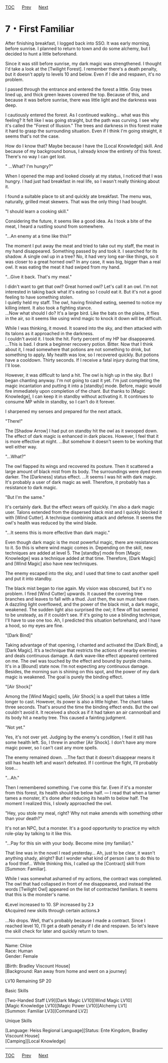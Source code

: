 [TOC](../readme.md)&nbsp;&nbsp;&nbsp;&nbsp;&nbsp;&nbsp;[Prev](Section0006.md)&nbsp;&nbsp;&nbsp;&nbsp;&nbsp;&nbsp;[Next](Section0008.md)



# 7・First Familiar

After finishing breakfast, I logged back into SSO. It was early morning,
before sunrise. I planned to return to town and do some alchemy, but I
decided to hunt a little beforehand.  
  
Since it was still before sunrise, my dark magic was strengthened. I
thought I'd take a look at the \[Twilight Forest\]. I remember there's a
death penalty, but it doesn't apply to levels 10 and below. Even if I
die and respawn, it's no problem.  
  
I passed through the entrance and entered the forest a little. Gray
trees lined up, and thick green leaves covered the top. Because of this,
and because it was before sunrise, there was little light and the
darkness was deep.  
  
I cautiously entered the forest. As I continued walking... what was this
feeling? It felt like I was going straight, but the path was curving. I
see why it's called the "Forest of Illusion." The trees and darkness in
this forest make it hard to grasp the surrounding situation. Even if I
think I'm going straight, it seems that's not the case.  
  
How do I know that? Maybe because I have the \[Local Knowledge\] skill.
And because of my background bonus, I already know the entirety of this
forest. There's no way I can get lost.  
  
" ...What? I'm hungry?"  
  
When I opened the map and looked closely at my status, I noticed that I
was hungry. I had just had breakfast in real life, so I wasn't really
thinking about it.  
  
I found a suitable place to sit and quickly ate breakfast. The menu was,
naturally, grilled meat skewers. That was the only thing I had bought.  
  
"I should learn a cooking skill."  
  
Considering the future, it seems like a good idea. As I took a bite of
the meat, I heard a rustling sound from somewhere.  
  
"...An enemy at a time like this?"  
  
The moment I put away the meat and tried to take out my staff, the meat
in my hand disappeared. Something passed by and took it. I searched for
its shadow. A single owl up in a tree? No, it had very long ear-like
things, so it was closer to a great horned owl? In any case, it was big,
bigger than a real owl. It was eating the meat it had swiped from my
hand.  
  
"...Give it back. That's my meal."  
  
I didn't want to get that owl? Great horned owl? Let's call it an owl.
I'm not interested in taking back what it's eating so I could eat it.
But it's not a good feeling to have something stolen.  
I quietly held my staff. The owl, having finished eating, seemed to
notice my killing intent. It also took a fighting stance.  
...Now what should I do? It's a large bird. Like the bats on the plains,
it flies in the air, so it seems like using wind magic to knock it down
will be difficult.  
  
While I was thinking, it moved. It soared into the sky, and then
attacked with its talons as it approached in the darkness.  
I couldn't avoid it. I took the hit. Forty percent of my HP bar
disappeared. ...This is bad. I drank a beginner recovery potion. Bitter.
Now that I think about it, I read somewhere that potions are not
something to drink, but something to apply. My health was low, so I
recovered quickly. But potions have a cooldown. Thirty seconds. If I
receive a fatal injury during that time, I'll lose.  
  
However, it was difficult to land a hit. The owl is high up in the sky.
But I began chanting anyway. I'm not going to cast it yet. I'm just
completing the magic incantation and putting it into a \[standby\] mode.
Before, magic would fire immediately upon completion of the chant. But
thanks to \[Magic Knowledge\], I can keep it in standby without
activating it. It continues to consume MP while in standby, so I can't
do it forever.  
  
I sharpened my senses and prepared for the next attack.  
  
"There!"  
  
The \[Shadow Arrow\] I had put on standby hit the owl as it swooped
down. The effect of dark magic is enhanced in dark places. However, I
feel that it is more effective at night. ...But somehow it doesn't seem
to be working that well either way.  
  
"...What?"  
  
The owl flapped its wings and recovered its posture. Then it scattered a
large amount of black mist from its body. The surroundings were dyed
even darker. The \[Darkness\] status effect. ...It seems I was hit with
dark magic. It's probably a user of dark magic as well. Therefore, it
probably has a resistance to dark magic.  
  
"But I'm the same."  
  
It's certainly dark. But the effect wears off quickly. I'm also a dark
magic user. Talons extended from the dispersed black mist and I quickly
blocked it with \[Wind Cutter\]. A technique combining attack and
defense. It seems the owl's health was reduced by the wind blade.  
  
"...It seems this is more effective than dark magic."  
  
Even though dark magic is the most powerful magic, there are resistances
to it. So this is where wind magic comes in. Depending on the skill, new
techniques are added at level 5. The \[standby\] mode from \[Magic
Knowledge\] was a technique added at that time. Therefore, \[Dark
Magic\] and \[Wind Magic\] also have new techniques.  
  
The enemy escaped into the sky, and I used that time to cast another
spell and put it into standby.  
  
The black mist began to rise again. My vision was obscured, but it's no
problem. I fired \[Wind Cutter\] upwards. It caused the covering tree
branches and leaves to fall with a thud. Just then, the sun must have
risen. A dazzling light overflowed, and the power of the black mist, a
dark magic, weakened. The sudden light also surprised the owl; it flew
off but seemed to be unsteady, as if it couldn’t see. If it's going to
use a blinding technique, I'll have to use one too. Ah, I predicted this
situation beforehand, and I have a hood, so my eyes are fine.  
  
"\[Dark Bind\]"  
  
Taking advantage of that opening, I chanted and activated the \[Dark
Bind\], a \[Dark Magic\]. It’s a technique that restricts the actions of
nearby enemies and deals continuous damage. A dark wave-like effect
appeared centered on me. The owl was touched by the effect and bound by
purple chains.  
It's in a \[Bound\] state now. I’m not expecting any continuous damage.
Besides, the morning sun is shining on this spot, and the power of my
dark magic is weakened. The goal is purely the binding effect.  
  
"\[Air Shock\]"  
  
Among the \[Wind Magic\] spells, \[Air Shock\] is a spell that takes a
little longer to cast. However, its power is also a little higher. The
chant takes three seconds. That's around the time the binding effect
ends. But the owl couldn't avoid it. It received a shock as if it had
taken an air cannonball and its body hit a nearby tree. This caused a
fainting judgment.  
  
"Not yet."  
  
Yes, it's not over yet. Judging by the enemy's condition, I feel it
still has some health left. So, I threw in another \[Air Shock\]. I
don't have any more magic power, so I can't cast any more spells.  
  
The enemy remained down. ...The fact that it doesn't disappear means it
still has health left and wasn’t defeated. If I continue the fight, I’ll
probably lose...  
  
"...Ah."  
  
Then I remembered something. I've come this far. Even if it's a monster
from this forest, its health should be below half. — I read that when a
tamer tames a monster, it's done after reducing its health to below
half. The moment I realized this, I slowly approached the owl.  
  
"Hey, you stole my meal, right? Why not make amends with something other
than your death?"  
  
It's not an NPC, but a monster. It's a good opportunity to practice my
witch role-play by talking to it like this.  
  
"...Pay for this sin with your body. Become mine (my familiar)."  
  
That line was in the novel I read yesterday… Ah, just to be clear, it
wasn't anything shady, alright? But I wonder what kind of person I am to
do this to a food thief... While thinking this, I called up the
\[Contract\] skill from \[Summon: Familiar\].  
  
While I was somewhat ashamed of my actions, the contract was completed.
The owl that had collapsed in front of me disappeared, and instead the
words \[Twilight Owl\] appeared on the list of contracted familiars. It
seems that this is the monster's name.  
  
《Level increased to 10. SP increased by 2.》  
《Acquired new skills through certain actions.》  
  
...No drops. Well, that's probably because I made a contract. Since I
reached level 10, I’ll get a death penalty if I die and respawn. So
let's leave the skill check for later and quickly return to town.  
  
  

------------------------------------------------------------------------

  
Name: Chloe  
Race: Human  
Gender: Female  
  
\[Birth: Bradley Viscount House\]  
\[Background: Ran away from home and went on a journey\]  
  
LV10 Remaining SP 20  
  
Basic Skills  
  
\[Two-Handed Staff LV9\]\[Dark Magic LV10\]\[Wind Magic LV10\]  
\[Magic Knowledge LV10\]\[Magic Power LV10\]\[Alchemy LV1\]  
\[Summon: Familiar LV3\]\[Command LV2\]  
  
Unique Skills  
  
\[Language: Heiss Regional Language\]\[Status: Ente Kingdom, Bradley
Viscount House\]  
\[Camping\]\[Local Knowledge\]  
  
  
  


---
[TOC](../readme.md)&nbsp;&nbsp;&nbsp;&nbsp;&nbsp;&nbsp;[Prev](Section0006.md)&nbsp;&nbsp;&nbsp;&nbsp;&nbsp;&nbsp;[Next](Section0008.md)

